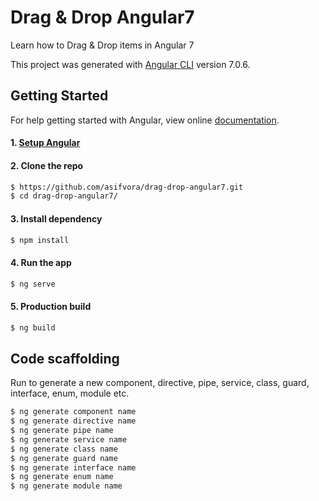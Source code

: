 # Drag & Drop Angular7
Learn how to Drag & Drop items in Angular 7

This project was generated with [Angular CLI](https://github.com/angular/angular-cli) version 7.0.6.

## Getting Started

For help getting started with Angular, view online
[documentation](https://angular.io/).

#### 1. [Setup Angular](https://github.com/angular/angular-cli)

#### 2. Clone the repo

```sh
$ https://github.com/asifvora/drag-drop-angular7.git
$ cd drag-drop-angular7/
```

#### 3. Install dependency

```sh
$ npm install
```

#### 4. Run the app

```sh
$ ng serve
```
#### 5. Production build

```sh
$ ng build
```

## Code scaffolding

Run to generate a new component, directive, pipe, service, class, guard, interface, enum, module etc.

```sh
$ ng generate component name 
$ ng generate directive name 
$ ng generate pipe name 
$ ng generate service name 
$ ng generate class name 
$ ng generate guard name 
$ ng generate interface name 
$ ng generate enum name 
$ ng generate module name 
```


